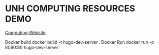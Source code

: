 # UNH COMPUTING RESOURCES DEMO

[Computing-Website](https://unh-comp-resources.github.io/unh-comp-resources/)

Docker build
 docker build -t hugo-dev-server .
Docker Run
 docker run -p 8080:80 hugo-dev-server